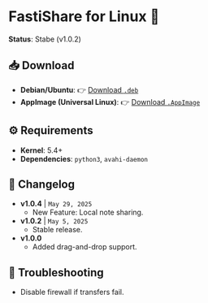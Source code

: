 # FastiShare for Linux 🐧

**Status**: Stabe (v1.0.2)

## 📥 Download

- **Debian/Ubuntu**: 👉 [Download `.deb`](https://github.com/Flagodna-Developer/FastiShare/releases/download/v1.0.2/fastishare-1.0.2+10002-linux.deb)
- **AppImage (Universal Linux)**: 👉 [Download `.AppImage`](https://github.com/Flagodna-Developer/FastiShare/releases/download/v1.0.2/fastishare-1.0.2+10002-linux.AppImage)

## ⚙️ Requirements

- **Kernel**: 5.4+
- **Dependencies**: `python3`, `avahi-daemon`

## 🔄 Changelog

- **v1.0.4** | `May 29, 2025`
  - New Feature: Local note sharing.
- **v1.0.2** | `May 5, 2025`
  - Stable release.
- **v1.0.0**
  - Added drag-and-drop support.

## 🐞 Troubleshooting

- Disable firewall if transfers fail.
